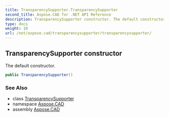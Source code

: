 ```yaml
---
title: TransparencySupporter.TransparencySupporter
second_title: Aspose.CAD for .NET API Reference
description: TransparencySupporter constructor. The default constructor
type: docs
weight: 10
url: /net/aspose.cad/transparencysupporter/transparencysupporter/
---
```

## TransparencySupporter constructor

The default constructor.

```csharp
public TransparencySupporter()
```

### See Also

* class [TransparencySupporter](../)
* namespace [Aspose.CAD](../../transparencysupporter/)
* assembly [Aspose.CAD](../../../)


